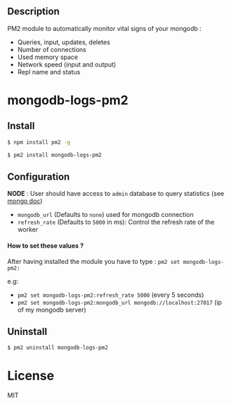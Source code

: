 ## Description

PM2 module to automatically monitor vital signs of your mongodb :

*   Queries, input, updates, deletes
*   Number of connections
*   Used memory space
*   Network speed (input and output)
*   Repl name and status


# mongodb-logs-pm2

## Install

```bash
$ npm install pm2 -g

$ pm2 install mongodb-logs-pm2
```

## Configuration

**NODE** : User should have access to `admin` database to query statistics (see [mongo doc](http://mongodb.github.io/node-mongodb-native/2.2/api/Admin.html))

*   `mongodb_url` (Defaults to `none`) used for mongodb connection
*   `refresh_rate` (Defaults to `5000` in ms): Control the refresh rate of the worker

#### How to set these values ?

 After having installed the module you have to type :
`pm2 set mongodb-logs-pm2: `

e.g: 
- `pm2 set mongodb-logs-pm2:refresh_rate 5000` (every 5 seconds)
- `pm2 set mongodb-logs-pm2:mongodb_url mongodb://localhost:27017` (ip of my mongodb server)

## Uninstall

```bash
$ pm2 uninstall mongodb-logs-pm2
```

# License

MIT
